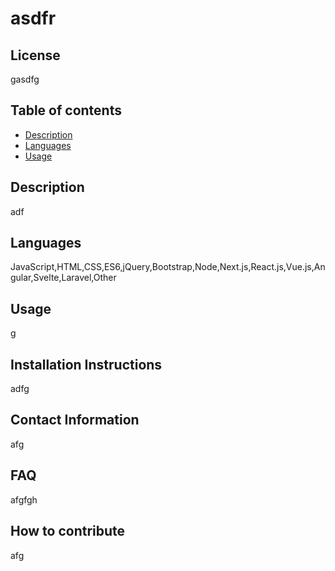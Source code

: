 
# **asdfr**

## **License**
gasdfg

## **Table of contents**
- [Description](#Description)
- [Languages](#Languages)
- [Usage](#Usage)

## **Description**
adf

## **Languages**
JavaScript,HTML,CSS,ES6,jQuery,Bootstrap,Node,Next.js,React.js,Vue.js,Angular,Svelte,Laravel,Other

## **Usage**
g

## **Installation Instructions**
adfg

## **Contact Information**
afg

## **FAQ**
afgfgh

## **How to contribute**
afg
    